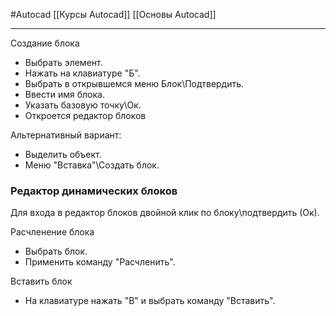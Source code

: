 #Autocad 
[[Курсы Autocad]]
[[Основы Autocad]]
__________
Создание блока
- Выбрать элемент.
- Нажать на клавиатуре "Б".
- Выбрать в открывшемся меню Блок\Подтвердить.
- Ввести имя блока.
- Указать базовую точку\Ок.
- Откроется редактор блоков

Альтернативный вариант:
- Выделить объект.
- Меню "Вставка"\Создать блок.


### Редактор динамических блоков
Для входа в редактор блоков двойной клик по блоку\подтвердить (Ок).


Расчленение блока
- Выбрать блок.
- Применить команду "Расчленить".

Вставить блок
- На клавиатуре нажать "В" и выбрать команду "Вставить".

